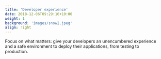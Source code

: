 ```yaml
---
title: 'Developer experience'
date: 2018-12-06T09:29:16+10:00
weight: 1
background: 'images/snow2.jpeg'
align: right
---
```


Focus on what matters: give your developers an unencumbered experience and a safe environment to deploy their applications, from testing to production.
